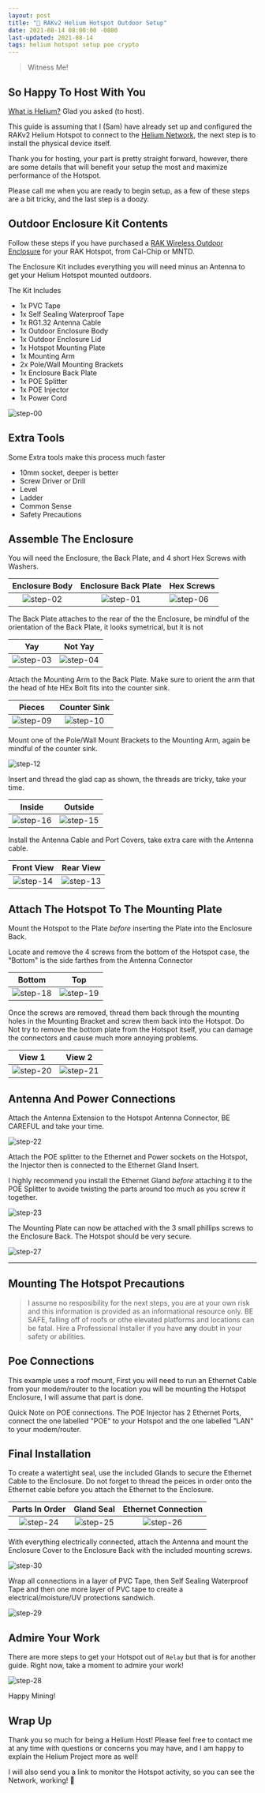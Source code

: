```yaml
---
layout: post
title: "🎈 RAKv2 Helium Hotspot Outdoor Setup"
date: 2021-08-14 08:00:00 -0800
last-updated: 2021-08-14
tags: helium hotspot setup poe crypto
---
```


> Witness Me!

## So Happy To Host With You

[What is Helium?][what-is-helium-video] Glad you asked (to host).

This guide is assuming that I (Sam) have already set up and configured the RAKv2 Helium Hotspot to connect to the [Helium Network][helium-network], the next step is to install the physical device itself.

Thank you for hosting, your part is pretty straight forward, however, there are some details that will benefit your setup the most and maximize performance of the Hotspot.

Please call me when you are ready to begin setup, as a few of these steps are a bit tricky, and the last step is a doozy.

## Outdoor Enclosure Kit Contents

Follow these steps if you have purchased a [RAK Wireless Outdoor Enclosure][rak-outdoor-enclosure] for your RAK Hotspot, from Cal-Chip or MNTD.

The Enclosure Kit includes everything you will need minus an Antenna to get your Helium Hotspot mounted outdoors.

The Kit Includes

- 1x PVC Tape
- 1x Self Sealing Waterproof Tape
- 1x RG1.32 Antenna Cable
- 1x Outdoor Enclosure Body
- 1x Outdoor Enclosure Lid
- 1x Hotspot Mounting Plate
- 1x Mounting Arm
- 2x Pole/Wall Mounting Brackets
- 1x Enclosure Back Plate
- 1x POE Splitter
- 1x POE Injector
- 1x Power Cord

![step-00][step-00]

## Extra Tools

Some Extra tools make this process much faster

- 10mm socket, deeper is better
- Screw Driver or Drill
- Level
- Ladder
- Common Sense
- Safety Precautions

## Assemble The Enclosure

You will need the Enclosure, the Back Plate, and 4 short Hex Screws with Washers.

|   Enclosure Body    | Enclosure Back Plate | Hex Screws          |
| :-----------------: | :------------------: | ------------------- |
| ![step-02][step-02] | ![step-01][step-01]  | ![step-06][step-06] |

The Back Plate attaches to the rear of the the Enclosure, be mindful of the orientation of the Back Plate, it looks symetrical, but it is not

|         Yay         |       Not Yay       |
| :-----------------: | :-----------------: |
| ![step-03][step-03] | ![step-04][step-04] |

Attach the Mounting Arm to the Back Plate. Make sure to orient the arm that the head of hte HEx Bolt fits into the counter sink.

|       Pieces        |    Counter Sink     |
| :-----------------: | :-----------------: |
| ![step-09][step-09] | ![step-10][step-10] |

Mount one of the Pole/Wall Mount Brackets to the Mounting Arm, again be mindful of the counter sink.

![step-12][step-12]

Insert and thread the glad cap as shown, the threads are tricky, take your time.

|       Inside        |       Outside       |
| :-----------------: | :-----------------: |
| ![step-16][step-16] | ![step-15][step-15] |

Install the Antenna Cable and Port Covers, take extra care with the Antenna cable.

|     Front View      |      Rear View      |
| :-----------------: | :-----------------: |
| ![step-14][step-14] | ![step-13][step-13] |

## Attach The Hotspot To The Mounting Plate

Mount the Hotspot to the Plate _before_ inserting the Plate into the Enclosure Back.

Locate and remove the 4 screws from the bottom of the Hotspot case, the "Bottom" is the side farthes from the Antenna Connector

|       Bottom        |         Top         |
| :-----------------: | :-----------------: |
| ![step-18][step-18] | ![step-19][step-19] |

Once the screws are removed, thread them back through the mounting holes in the Mounting Bracket and screw them back into the Hotspot. Do Not try to remove the bottom plate from the Hotspot itself, you can damage the connectors and cause much more annoying problems.

|       View 1        |       View 2        |
| :-----------------: | :-----------------: |
| ![step-20][step-20] | ![step-21][step-21] |

## Antenna And Power Connections

Attach the Antenna Extension to the Hotspot Antenna Connector, BE CAREFUL and take your time.

![step-22][step-22]

Attach the POE splitter to the Ethernet and Power sockets on the Hotspot, the Injector then is connected to the Ethernet Gland Insert.

I highly recommend you install the Ethernet Gland _before_ attaching it to the POE Splitter to avoide twisting the parts around too much as you screw it together.

![step-23][step-23]

The Mounting Plate can now be attached with the 3 small phillips screws to the Enclosure Back. The Hotspot should be very secure.

![step-27][step-27]

---

## Mounting The Hotspot Precautions

> I assume no resposibility for the next steps, you are at your own risk and this information is provided as an informational resource only. BE SAFE, falling off of roofs or othe elevated platforms and locations can be fatal. Hire a Professional Installer if you have **any** doubt in your safety or abilities.

## Poe Connections

This example uses a roof mount, First you will need to run an Ethernet Cable from your modem/router to the location you will be mounting the Hotspot Enclosure, I will assume that part is done.

Quick Note on POE connections. The POE Injector has 2 Ethernet Ports, connect the one labelled "POE" to your Hotspot and the one labelled "LAN" to your modem/router.

## Final Installation

To create a watertight seal, use the included Glands to secure the Ethernet Cable to the Enclosure. Do not forget to thread the peices in order onto the Ethernet cable before you attach the Ethernet to the Enclosure.

|   Parts In Order    |     Gland Seal      | Ethernet Connection |
| :-----------------: | :-----------------: | :-----------------: |
| ![step-24][step-24] | ![step-25][step-25] | ![step-26][step-26] |

With everything electrically connected, attach the Antenna and mount the Enclosure Cover to the Enclosure Back with the included mounting screws.

![step-30][step-30]

Wrap all connections in a layer of PVC Tape, then Self Sealing Waterproof Tape and then one more layer of PVC tape to create a electrical/moisture/UV protections sandwich.

![step-29][step-29]

## Admire Your Work

There are more steps to get your Hotspot out of `Relay` but that is for another guide. Right now, take a moment to admire your work!

![step-28][step-28]

Happy Mining!

## Wrap Up

Thank you so much for being a Helium Host! Please feel free to contact me at any time with questions or concerns you may have, and I am happy to explain the Helium Project more as well!

I will also send you a link to monitor the Hotspot activity, so you can see the Network, working! 🎈

[helium-lorawan]: https://www.helium.com/lorawan
[helium-network]: https://www.helium.com
[what-is-helium-video]: https://www.youtube.com/watch?v=Vx9YyS7-d3g
[step-00]: https://i.imgur.com/5pB8HXe.png
[step-01]: https://i.imgur.com/7Mb26Tt.png
[step-02]: https://i.imgur.com/FnUEqK0.png
[step-03]: https://i.imgur.com/jXy5CHm.png
[step-04]: https://i.imgur.com/bMJwzne.png
[step-06]: https://i.imgur.com/1YFqMTk.png
[step-09]: https://i.imgur.com/VACyd6x.png
[step-10]: https://i.imgur.com/6UtkSjk.png
[step-12]: https://i.imgur.com/ONxmfjK.png
[step-13]: https://i.imgur.com/qGsBuj5.png
[step-14]: https://i.imgur.com/VCsO6p5.png
[step-15]: https://i.imgur.com/kLwWNsp.png
[step-16]: https://i.imgur.com/XsWtfru.png
[step-18]: https://i.imgur.com/jRFdpyF.png
[step-19]: https://i.imgur.com/0uYz0lS.png
[step-20]: https://i.imgur.com/njQWdpn.png
[step-21]: https://i.imgur.com/o1y8wBN.png
[step-22]: https://i.imgur.com/kv7gUFq.png
[step-23]: https://i.imgur.com/iF8Ac0a.png
[step-24]: https://i.imgur.com/PcQlpkd.png
[step-25]: https://i.imgur.com/iF9NVms.png
[step-26]: https://i.imgur.com/RLAhbGV.png
[step-27]: https://i.imgur.com/9KzbZzw.png
[step-28]: https://i.imgur.com/p5gob3X.png
[step-29]: https://i.imgur.com/Didzgqr.png
[step-30]: https://i.imgur.com/nWlK5n0.png
[rak-outdoor-enclosure]: https://store.rakwireless.com/products/outdoor-enclosure-kit-h?variant=37912840175814

